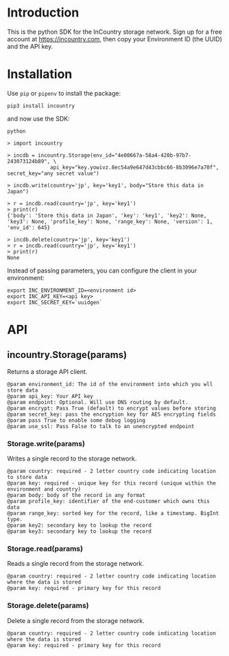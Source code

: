 # Introduction

This is the python SDK for the InCountry storage network. Sign up for a free account at
https://incountry.com, then copy your Environment ID (the UUID) and the API key.

# Installation

Use `pip` or `pipenv` to install the package:

    pip3 install incountry

and now use the SDK:

    python

    > import incountry

    > incdb = incountry.Storage(env_id="4e00667a-58a4-420b-97b7-243073124b89", \
                  api_key="key.yowivz.8ec54a9e647d43cbbc66-8b3096e7a70f", secret_key="any secret value")

    > incdb.write(country='jp', key='key1', body="Store this data in Japan")

	> r = incdb.read(country='jp', key='key1')
	> print(r)
	{'body': 'Store this data in Japan', 'key': 'key1', 'key2': None, 'key3': None, 'profile_key': None, 'range_key': None, 'version': 1, 'env_id': 645}

    > incdb.delete(country='jp', key='key1')
    > r = incdb.read(country='jp', key='key1')
    > print(r)
    None

Instead of passing parameters, you can configure the client in your environment:

    export INC_ENVIRONMENT_ID=<environment id>
    export INC_API_KEY=<api key>
    export INC_SECRET_KEY=`uuidgen`


# API

## incountry.Storage(params)

Returns a storage API client.

    @param environment_id: The id of the environment into which you wll store data
    @param api_key: Your API key
    @param endpoint: Optional. Will use DNS routing by default.
    @param encrypt: Pass True (default) to encrypt values before storing
    @param secret_key: pass the encryption key for AES encrypting fields
    @param pass True to enable some debug logging
    @param use_ssl: Pass False to talk to an unencrypted endpoint

### Storage.write(params)

Writes a single record to the storage network.

    @param country: required - 2 letter country code indicating location to store data
    @param key: required - unique key for this record (unique within the environment and country)
    @param body: body of the record in any format
    @param profile_key: identifier of the end-customer which owns this data
    @param range_key: sorted key for the record, like a timestamp. BigInt type.
    @param key2: secondary key to lookup the record
    @param key3: secondary key to lookup the record

### Storage.read(params)

Reads a single record from the storage network.

    @param country: required - 2 letter country code indicating location where the data is stored
    @param key: required - primary key for this record

### Storage.delete(params)

Delete a single record from the storage network.

    @param country: required - 2 letter country code indicating location where the data is stored
    @param key: required - primary key for this record

